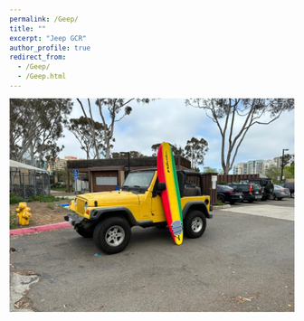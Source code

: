 ```yaml
---
permalink: /Geep/
title: ""
excerpt: "Jeep GCR"
author_profile: true
redirect_from: 
  - /Geep/
  - /Geep.html
---
```


![alt text](/assets/images/board.jpg "GCR Jeep")
